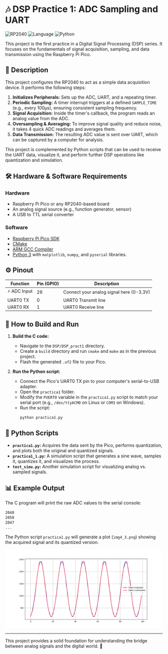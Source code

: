 # 🎶 DSP Practice 1: ADC Sampling and UART

![RP2040](https://img.shields.io/badge/MCU-RP2040-purple) ![Language](https://img.shields.io/badge/Language-C-blue) ![Python](https://img.shields.io/badge/Python-3-yellow)

This project is the first practice in a Digital Signal Processing (DSP) series. It focuses on the fundamentals of signal acquisition, sampling, and data transmission using the Raspberry Pi Pico.

## 📝 Description

This project configures the RP2040 to act as a simple data acquisition device. It performs the following steps:

1.  **Initializes Peripherals:** Sets up the ADC, UART, and a repeating timer.
2.  **Periodic Sampling:** A timer interrupt triggers at a defined `SAMPLE_TIME` (e.g., every 100µs), ensuring consistent sampling frequency.
3.  **Signal Acquisition:** Inside the timer's callback, the program reads an analog value from the ADC.
4.  **Oversampling & Averaging:** To improve signal quality and reduce noise, it takes 4 quick ADC readings and averages them.
5.  **Data Transmission:** The resulting ADC value is sent over UART, which can be captured by a computer for analysis.

This project is complemented by Python scripts that can be used to receive the UART data, visualize it, and perform further DSP operations like quantization and simulation.

## 🛠️ Hardware & Software Requirements

### Hardware
- Raspberry Pi Pico or any RP2040-based board
- An analog signal source (e.g., function generator, sensor)
- A USB to TTL serial converter

### Software
- [Raspberry Pi Pico SDK](https://github.com/raspberrypi/pico-sdk)
- [CMake](https://cmake.org/)
- [ARM GCC Compiler](https://developer.arm.com/tools-and-software/open-source-software/developer-tools/gnu-toolchain/gnu-rm)
- [Python 3](https://www.python.org/) with `matplotlib`, `numpy`, and `pyserial` libraries.

## ⚙️ Pinout

| Function      | Pin (GPIO) | Description                              |
|---------------|------------|------------------------------------------|
| ⚡️ ADC Input    | 26         | Connect your analog signal here (0-3.3V) |
|  UART0 TX      | 0          | UART0 Transmit line                      |
|  UART0 RX      | 1          | UART0 Receive line                       |

## 🚀 How to Build and Run

1.  **Build the C code:**
    - Navigate to the `DSP/DSP_pract1` directory.
    - Create a `build` directory and run `cmake` and `make` as in the previous project.
    - Flash the generated `.uf2` file to your Pico.

2.  **Run the Python script:**
    - Connect the Pico's UART0 TX pin to your computer's serial-to-USB adapter.
    - Open the `practica1` folder.
    - Modify the `PUERTO` variable in the `practica1.py` script to match your serial port (e.g., `/dev/ttyACM0` on Linux or `COM3` on Windows).
    - Run the script:
      ```bash
      python practica1.py
      ```

## 🐍 Python Scripts

- **`practica1.py`:** Acquires the data sent by the Pico, performs quantization, and plots both the original and quantized signals.
- **`practica1_1.py`:** A simulation script that generates a sine wave, samples it, quantizes it, and visualizes the process.
- **`test_simu.py`:** Another simulation script for visualizing analog vs. sampled signals.

## 📊 Example Output

The C program will print the raw ADC values to the serial console:

```
2048
2050
2047
...
```

The Python script `practica1.py` will generate a plot (`img4_3.png`) showing the acquired signal and its quantized version.

![Signal Plot](practica1/pics_practica/img4_3.png)

---

This project provides a solid foundation for understanding the bridge between analog signals and the digital world. 🌉
